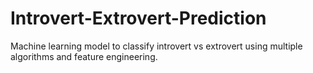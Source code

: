 # Introvert-Extrovert-Prediction
Machine learning model to classify introvert vs extrovert using multiple algorithms and feature engineering.
